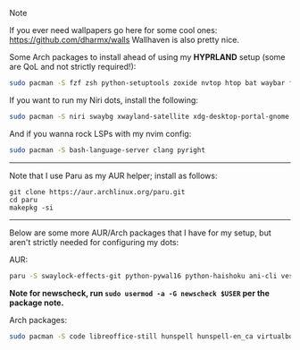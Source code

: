> [!NOTE]
> If you ever need wallpapers go here for some cool ones: https://github.com/dharmx/walls
> Wallhaven is also pretty nice.

Some Arch packages to install ahead of using my **HYPRLAND** setup (some are QoL and not strictly required!):

```bash
sudo pacman -S fzf zsh python-setuptools zoxide nvtop htop bat waybar fuzzel foot hyprland sunsetr hyprlock hyprpaper hypridle xdg-desktop-portal-hyprland neovim xorg-xwayland wireplumber pipwire-pulse noto-fonts noto-fonts-cjk noto-fonts-emoji ttf-jetbrains-mono-nerd mandb man-pages mako unzip 7zip git neovim
```

If you want to run my Niri dots, install the following:

```bash
sudo pacman -S niri swaybg xwayland-satellite xdg-desktop-portal-gnome xdg-desktop-portal
```

And if you wanna rock LSPs with my nvim config:

```bash
sudo pacman -S bash-language-server clang pyright
```

---

Note that I use Paru as my AUR helper; install as follows:

```
git clone https://aur.archlinux.org/paru.git
cd paru
makepkg -si
```

---

Below are some more AUR/Arch packages that I have for my setup, but aren't strictly needed for configuring my dots:

AUR:
```bash
paru -S swaylock-effects-git python-pywal16 python-haishoku ani-cli vesktop newscheck binaryninja-free code-marketplace
```

**Note for newscheck, run `sudo usermod -a -G newscheck $USER` per the package note.**

Arch packages:
```bash
sudo pacman -S code libreoffice-still hunspell hunspell-en_ca virtualbox virtualbox-host-dkms nvidia-dkms nvidia-utils mpv feh
```
